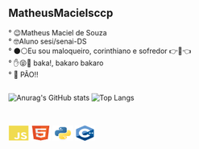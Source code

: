 ## MatheusMacielsccp
° 😉Matheus Maciel de Souza   
° 🤓Aluno sesi/senai-DS  
° ⚫⚪Eu sou maloqueiro, corinthiano e sofredor   👉🤪👈   
° ✋😝🤚 baka!, bakaro bakaro   
° 🍞 PÃO!!   
##

![Anurag's GitHub stats](https://github-readme-stats.vercel.app/api?username=MatheusMaciel&show_icons=true&theme=tokyonight) 
![Top Langs](https://github-readme-stats.vercel.app/api/top-langs/?username=MatheusMaciel&hide_progress=true&theme=tokyonight)

##
<div style="display: inline_block"><br>
  <img align="center" alt="Maciel-Js" height="30" width="40" src="https://raw.githubusercontent.com/devicons/devicon/master/icons/javascript/javascript-plain.svg">
  <img align="center" alt="Maciel-HTML" height="30" width="40" src="https://raw.githubusercontent.com/devicons/devicon/master/icons/html5/html5-original.svg">
  <img align="center" alt="Maciel-Python" height="30" width="40" src="https://raw.githubusercontent.com/devicons/devicon/master/icons/python/python-original.svg">
  <img align="center" alt="Maciel-Csharp" height="30" width="40" src="https://raw.githubusercontent.com/devicons/devicon/master/icons/cplusplus/cplusplus-original.svg">
</div>

  ##
